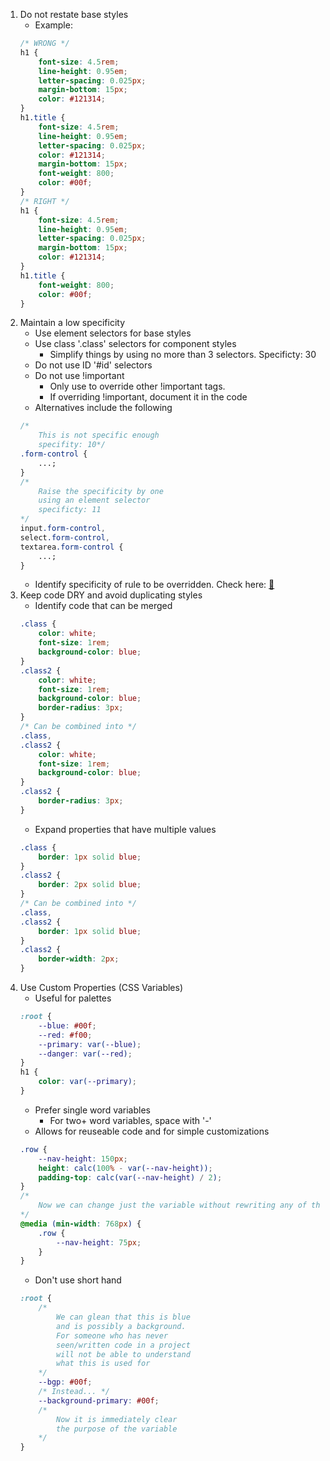 1. Do not restate base styles
    - Example:
    ```css
    /* WRONG */
    h1 {
    	font-size: 4.5rem;
    	line-height: 0.95em;
    	letter-spacing: 0.025px;
    	margin-bottom: 15px;
    	color: #121314;
    }
    h1.title {
    	font-size: 4.5rem;
    	line-height: 0.95em;
    	letter-spacing: 0.025px;
    	color: #121314;
    	margin-bottom: 15px;
    	font-weight: 800;
    	color: #00f;
    }
    /* RIGHT */
    h1 {
    	font-size: 4.5rem;
    	line-height: 0.95em;
    	letter-spacing: 0.025px;
    	margin-bottom: 15px;
    	color: #121314;
    }
    h1.title {
    	font-weight: 800;
    	color: #00f;
    }
    ```
1. Maintain a low specificity
    - Use element selectors for base styles
    - Use class '.class' selectors for component styles
        - Simplify things by using no more than 3 selectors. Specificty: 30
    - Do not use ID '#id' selectors
    - Do not use !important
        - Only use to override other !important tags.
        - If overriding !important, document it in the code
    - Alternatives include the following
    ```css
    /* 
        This is not specific enough
        specifity: 10*/
    .form-control {
    	...;
    }
    /* 
        Raise the specificity by one
        using an element selector
        specificty: 11
    */
    input.form-control,
    select.form-control,
    textarea.form-control {
    	...;
    }
    ```
    - Identify specificity of rule to be overridden. Check here: [:bat:](http://batificity.com/)
1. Keep code DRY and avoid duplicating styles
    - Identify code that can be merged
    ```css
    .class {
    	color: white;
    	font-size: 1rem;
    	background-color: blue;
    }
    .class2 {
    	color: white;
    	font-size: 1rem;
    	background-color: blue;
    	border-radius: 3px;
    }
    /* Can be combined into */
    .class,
    .class2 {
    	color: white;
    	font-size: 1rem;
    	background-color: blue;
    }
    .class2 {
    	border-radius: 3px;
    }
    ```
    - Expand properties that have multiple values
    ```css
    .class {
    	border: 1px solid blue;
    }
    .class2 {
    	border: 2px solid blue;
    }
    /* Can be combined into */
    .class,
    .class2 {
    	border: 1px solid blue;
    }
    .class2 {
    	border-width: 2px;
    }
    ```
1. Use Custom Properties (CSS Variables)
    - Useful for palettes
    ```css
    :root {
    	--blue: #00f;
    	--red: #f00;
    	--primary: var(--blue);
    	--danger: var(--red);
    }
    h1 {
    	color: var(--primary);
    }
    ```
    - Prefer single word variables
        - For two+ word variables, space with '-'
    - Allows for reuseable code and for simple customizations
    ```css
    .row {
    	--nav-height: 150px;
    	height: calc(100% - var(--nav-height));
    	padding-top: calc(var(--nav-height) / 2);
    }
    /*
        Now we can change just the variable without rewriting any of the code above
    */
    @media (min-width: 768px) {
    	.row {
    		--nav-height: 75px;
    	}
    }
    ```
    - Don't use short hand
    ```css
    :root {
    	/*
            We can glean that this is blue
            and is possibly a background.
            For someone who has never
            seen/written code in a project
            will not be able to understand
            what this is used for
        */
    	--bgp: #00f;
    	/* Instead... */
    	--background-primary: #00f;
    	/*
            Now it is immediately clear
            the purpose of the variable
        */
    }
    ```
